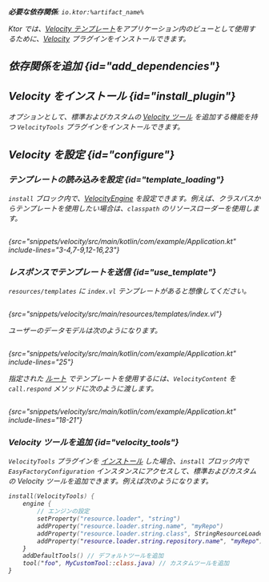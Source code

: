 [//]: # (title: Velocity)

<show-structure for="chapter" depth="2"/>
<primary-label ref="server-plugin"/>

[velocity_engine]: https://velocity.apache.org/engine/devel/apidocs/org/apache/velocity/app/VelocityEngine.html

<var name="plugin_name" value="Velocity"/>
<var name="package_name" value="io.ktor.server.velocity"/>
<var name="artifact_name" value="ktor-server-velocity"/>

<tldr>
<p>
<b>必要な依存関係</b>: <code>io.ktor:%artifact_name%</code>
</p>
<var name="example_name" value="velocity"/>
<include from="lib.topic" element-id="download_example"/>
<include from="lib.topic" element-id="native_server_not_supported"/>
</tldr>

Ktor では、[Velocity テンプレート](https://velocity.apache.org/engine/)をアプリケーション内のビューとして使用するために、[Velocity](https://api.ktor.io/ktor-server/ktor-server-plugins/ktor-server-velocity/io.ktor.server.velocity/-velocity) プラグインをインストールできます。

## 依存関係を追加 {id="add_dependencies"}

<include from="lib.topic" element-id="add_ktor_artifact_intro"/>
<include from="lib.topic" element-id="add_ktor_artifact"/>

## Velocity をインストール {id="install_plugin"}

<include from="lib.topic" element-id="install_plugin"/>

オプションとして、標準およびカスタムの [Velocity ツール](#velocity_tools) を追加する機能を持つ `VelocityTools` プラグインをインストールできます。

## Velocity を設定 {id="configure"}
### テンプレートの読み込みを設定 {id="template_loading"}
`install` ブロック内で、[VelocityEngine][velocity_engine] を設定できます。例えば、クラスパスからテンプレートを使用したい場合は、`classpath` のリソースローダーを使用します。
```kotlin
```
{src="snippets/velocity/src/main/kotlin/com/example/Application.kt" include-lines="3-4,7-9,12-16,23"}

### レスポンスでテンプレートを送信 {id="use_template"}
`resources/templates` に `index.vl` テンプレートがあると想像してください。
```html
```
{src="snippets/velocity/src/main/resources/templates/index.vl"}

ユーザーのデータモデルは次のようになります。
```kotlin
```
{src="snippets/velocity/src/main/kotlin/com/example/Application.kt" include-lines="25"}

指定された [ルート](server-routing.md) でテンプレートを使用するには、`VelocityContent` を `call.respond` メソッドに次のように渡します。
```kotlin
```
{src="snippets/velocity/src/main/kotlin/com/example/Application.kt" include-lines="18-21"}

### Velocity ツールを追加 {id="velocity_tools"}

`VelocityTools` プラグインを [インストール](#install_plugin) した場合、`install` ブロック内で `EasyFactoryConfiguration` インスタンスにアクセスして、標準およびカスタムの Velocity ツールを追加できます。例えば次のようになります。

```kotlin
install(VelocityTools) {
    engine {
        // エンジンの設定
        setProperty("resource.loader", "string")
        addProperty("resource.loader.string.name", "myRepo")
        addProperty("resource.loader.string.class", StringResourceLoader::class.java.name)
        addProperty("resource.loader.string.repository.name", "myRepo")
    }
    addDefaultTools() // デフォルトツールを追加
    tool("foo", MyCustomTool::class.java) // カスタムツールを追加
}